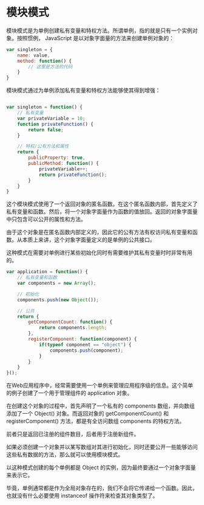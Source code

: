 # 模块模式

模块模式是为单例创建私有变量和特权方法。所谓单例，指的就是只有一个实例对象。按照惯例， JavaScript 是以对象字面量的方法来创建单例对象的：

```javascript
var singleton = {
    name: value,
    method: function() {
        // 这里是方法的代码
    }
}
```

模块模式通过为单例添加私有变量和特权方法能够使其得到增强：

```javascript

var singleton = function() {
    // 私有变量
    var privateVariable = 10;
    function privateFunction() {
        return false;
    }

    // 特权/公有方法和属性
    return {
        publicProperty: true,
        publicMethod: function() {
            privateVariable++;
            return privateFunction();
        }
    }
}
```

这个模块模式使用了一个返回对象的匿名函数。在这个匿名函数内部，首先定义了私有变量和函数。然后，将一个对象字面量作为函数的值放回。返回的对象字面量中只包含可以公开的属性和方法。

由于这个对象是在匿名函数内部定义的，因此它的公有方法有权访问私有变量和函数。从本质上来讲，这个对象字面量定义的是单例的公共接口。

这种模式在需要对单例进行某些初始化同时有需要维护其私有变量时时非常有用的。

```javascript
var application = function() {
    // 私有变量和函数
    var components = new Array();

    // 初始化
    components.push(new Object());

    // 公共
    return {
        getComponentCount: function() {
            return components.length;
        },
        registerComponent: function(component) {
            if(typeof component == "object") {
                components.push(component);
            }
        }
    }
}();
```

在Web应用程序中，经常需要使用一个单例来管理应用程序级的信息。这个简单的例子创建了一个用于管理组件的 application 对象。

在创建这个对象的过程中，首先声明了一个私有的 components 数组，并向数组添加了一个 Object() 对象。而返回对象的 getComponentCount() 和 registerComponent() 方法，都是有全访问数组 components 的特权方法。

前者只是返回已注册的组件数目，后者用于注册新组件。

如果必须创建一个对象并以某写数组对其进行初始化，同时还要公开一些能够访问这些私有数据的方法，那么就可以使用模块模式。

以这种模式创建的每个单例都是 Object 的实例，因为最终要通过一个对象字面量来表示它。

毕竟，单例通常都是作为全局对象存在的，我们不会将它传递给一个函数。因此，也就没有什么必要使用 instanceof 操作符来检查其对象类型了。
